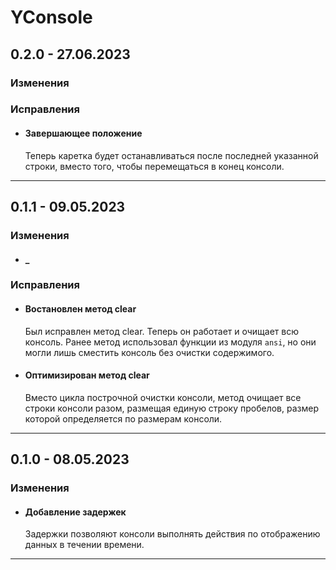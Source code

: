 # YConsole

## **0.2.0 - 27.06.2023**
### **Изменения**
    
### **Исправления**
- #### **Завершающее положение**
   Теперь каретка будет останавливаться после последней указанной строки, вместо того, чтобы перемещаться в конец консоли. 
***

## **0.1.1 - 09.05.2023**
### **Изменения**
 - #### **_**
### **Исправления**
 - #### **Востановлен метод clear**
    Был исправлен метод clear. Теперь он работает и очищает всю консоль. Ранее метод использовал функции из модуля `ansi`, но они могли лишь сместить консоль без очистки содержимого.
 - #### **Оптимизирован метод clear**
    Вместо цикла построчной очистки консоли, метод очищает все строки консоли разом, размещая единую строку пробелов, размер которой определяется по размерам консоли.
    
***

## **0.1.0 - 08.05.2023**
### **Изменения**
 - #### **Добавление задержек**
    Задержки позволяют консоли выполнять действия по отображению данных в течении времени.
***